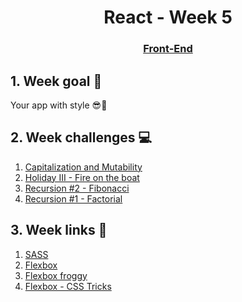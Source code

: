 <h1 align="center">React - Week 5</h1>
<h3 align="center"><a href="https://www.techopedia.com/definition/29569/front-end-developer" target="_blank">Front-End</a></h3>

## 1. Week goal 🏁
<p>Your app with style 😎🎨</p>

## 2. Week challenges 💻
1. [Capitalization and Mutability](https://www.codewars.com/kata/595970246c9b8fa0a8000086)
2. [Holiday III - Fire on the boat](https://www.codewars.com/kata/57e8fba2f11c647abc000944)
3. [Recursion #2 - Fibonacci](https://www.codewars.com/kata/569512b7707bc1b88200002f)
4. [Recursion #1 - Factorial](https://www.codewars.com/kata/5694cb0ec554589633000036)

## 3. Week links 🔗
1. [SASS](https://www.youtube.com/watch?v=Zz6eOVaaelI)
2. [Flexbox](https://www.youtube.com/watch?v=JJSoEo8JSnc)
3. [Flexbox froggy](https://flexboxfroggy.com/)
4. [Flexbox - CSS Tricks](https://css-tricks.com/snippets/css/a-guide-to-flexbox/)